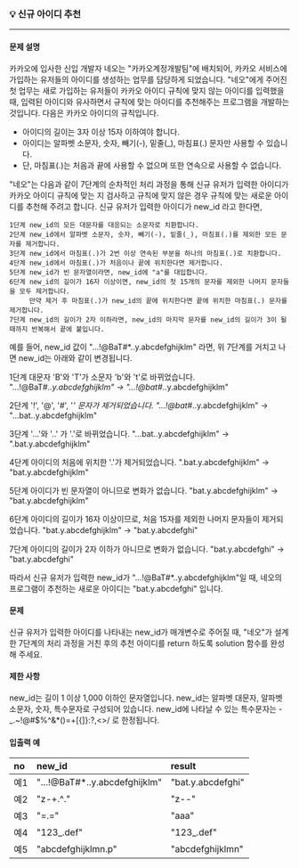 ### 💡 신규 아이디 추천
***

#### 문제 설명
카카오에 입사한 신입 개발자 네오는 "카카오계정개발팀"에 배치되어, 카카오 서비스에 가입하는 유저들의 아이디를 생성하는 업무를 담당하게 되었습니다. "네오"에게 주어진 첫 업무는 새로 가입하는 유저들이 카카오 아이디 규칙에 맞지 않는 아이디를 입력했을 때, 입력된 아이디와 유사하면서 규칙에 맞는 아이디를 추천해주는 프로그램을 개발하는 것입니다.
다음은 카카오 아이디의 규칙입니다.</br>

* 아이디의 길이는 3자 이상 15자 이하여야 합니다.
* 아이디는 알파벳 소문자, 숫자, 빼기(-), 밑줄(_), 마침표(.) 문자만 사용할 수 있습니다.
* 단, 마침표(.)는 처음과 끝에 사용할 수 없으며 또한 연속으로 사용할 수 없습니다.

"네오"는 다음과 같이 7단계의 순차적인 처리 과정을 통해 신규 유저가 입력한 아이디가 카카오 아이디 규칙에 맞는 지 검사하고 규칙에 맞지 않은 경우 규칙에 맞는 새로운 아이디를 추천해 주려고 합니다.
신규 유저가 입력한 아이디가 new_id 라고 한다면,</br>

```
1단계 new_id의 모든 대문자를 대응되는 소문자로 치환합니다.
2단계 new_id에서 알파벳 소문자, 숫자, 빼기(-), 밑줄(_), 마침표(.)를 제외한 모든 문자를 제거합니다.
3단계 new_id에서 마침표(.)가 2번 이상 연속된 부분을 하나의 마침표(.)로 치환합니다.
4단계 new_id에서 마침표(.)가 처음이나 끝에 위치한다면 제거합니다.
5단계 new_id가 빈 문자열이라면, new_id에 "a"를 대입합니다.
6단계 new_id의 길이가 16자 이상이면, new_id의 첫 15개의 문자를 제외한 나머지 문자들을 모두 제거합니다.
     만약 제거 후 마침표(.)가 new_id의 끝에 위치한다면 끝에 위치한 마침표(.) 문자를 제거합니다.
7단계 new_id의 길이가 2자 이하라면, new_id의 마지막 문자를 new_id의 길이가 3이 될 때까지 반복해서 끝에 붙입니다.
```

예를 들어, new_id 값이 "...!@BaT#*..y.abcdefghijklm" 라면, 위 7단계를 거치고 나면 new_id는 아래와 같이 변경됩니다.</br>

1단계 대문자 'B'와 'T'가 소문자 'b'와 't'로 바뀌었습니다.
"...!@BaT#*..y.abcdefghijklm" → "...!@bat#*..y.abcdefghijklm"</br>

2단계 '!', '@', '#', '*' 문자가 제거되었습니다.
"...!@bat#*..y.abcdefghijklm" → "...bat..y.abcdefghijklm"</br>

3단계 '...'와 '..' 가 '.'로 바뀌었습니다.
"...bat..y.abcdefghijklm" → ".bat.y.abcdefghijklm"</br>

4단계 아이디의 처음에 위치한 '.'가 제거되었습니다.
".bat.y.abcdefghijklm" → "bat.y.abcdefghijklm"</br>

5단계 아이디가 빈 문자열이 아니므로 변화가 없습니다.
"bat.y.abcdefghijklm" → "bat.y.abcdefghijklm"</br>

6단계 아이디의 길이가 16자 이상이므로, 처음 15자를 제외한 나머지 문자들이 제거되었습니다.
"bat.y.abcdefghijklm" → "bat.y.abcdefghi"</br>

7단계 아이디의 길이가 2자 이하가 아니므로 변화가 없습니다.
"bat.y.abcdefghi" → "bat.y.abcdefghi"</br>

따라서 신규 유저가 입력한 new_id가 "...!@BaT#*..y.abcdefghijklm"일 때, 네오의 프로그램이 추천하는 새로운 아이디는 "bat.y.abcdefghi" 입니다.</br>

#### 문제
신규 유저가 입력한 아이디를 나타내는 new_id가 매개변수로 주어질 때, "네오"가 설계한 7단계의 처리 과정을 거친 후의 추천 아이디를 return 하도록 solution 함수를 완성해 주세요.

#### 제한 사항
new_id는 길이 1 이상 1,000 이하인 문자열입니다.
new_id는 알파벳 대문자, 알파벳 소문자, 숫자, 특수문자로 구성되어 있습니다.
new_id에 나타날 수 있는 특수문자는 -_.~!@#$%^&*()=+[{]}:?,<>/ 로 한정됩니다.

#### 입출력 예
|no|new_id|result|
|:---|:---|:---|
|예1|"...!@BaT#*..y.abcdefghijklm"|"bat.y.abcdefghi"|
|예2|"z-+.^."|"z--"|
|예3|"=.="|"aaa"|
|예4|"123_.def"|"123_.def"|
|예5|"abcdefghijklmn.p"|"abcdefghijklmn"|
